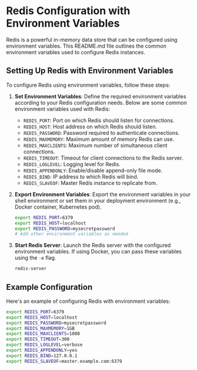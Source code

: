# Redis Configuration with Environment Variables

Redis is a powerful in-memory data store that can be configured using environment variables. This README.md file outlines the common environment variables used to configure Redis instances.

## Setting Up Redis with Environment Variables

To configure Redis using environment variables, follow these steps:

1. **Set Environment Variables**: Define the required environment variables according to your Redis configuration needs. Below are some common environment variables used with Redis:

    - `REDIS_PORT`: Port on which Redis should listen for connections.
    - `REDIS_HOST`: Host address on which Redis should listen.
    - `REDIS_PASSWORD`: Password required to authenticate connections.
    - `REDIS_MAXMEMORY`: Maximum amount of memory Redis can use.
    - `REDIS_MAXCLIENTS`: Maximum number of simultaneous client connections.
    - `REDIS_TIMEOUT`: Timeout for client connections to the Redis server.
    - `REDIS_LOGLEVEL`: Logging level for Redis.
    - `REDIS_APPENDONLY`: Enable/disable append-only file mode.
    - `REDIS_BIND`: IP address to which Redis will bind.
    - `REDIS_SLAVEOF`: Master Redis instance to replicate from.

2. **Export Environment Variables**: Export the environment variables in your shell environment or set them in your deployment environment (e.g., Docker container, Kubernetes pod).

    ```bash
    export REDIS_PORT=6379
    export REDIS_HOST=localhost
    export REDIS_PASSWORD=mysecretpassword
    # Add other environment variables as needed
    ```

3. **Start Redis Server**: Launch the Redis server with the configured environment variables. If using Docker, you can pass these variables using the `-e` flag.

    ```bash
    redis-server
    ```

## Example Configuration

Here's an example of configuring Redis with environment variables:

```bash
export REDIS_PORT=6379
export REDIS_HOST=localhost
export REDIS_PASSWORD=mysecretpassword
export REDIS_MAXMEMORY=1GB
export REDIS_MAXCLIENTS=1000
export REDIS_TIMEOUT=300
export REDIS_LOGLEVEL=verbose
export REDIS_APPENDONLY=yes
export REDIS_BIND=127.0.0.1
export REDIS_SLAVEOF=master.example.com:6379
